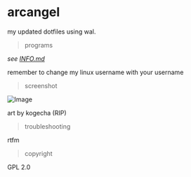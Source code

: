 # arcangel

my updated dotfiles using wal.

> programs

*see [INFO.md](https://github.com/setasorcer/arcangel/blob/main/INFO.md)*

remember to change my linux username with your username

> screenshot

![Image](https://files.catbox.moe/0epnns.png)

art by kogecha (RIP)

> troubleshooting

rtfm

> copyright

GPL 2.0
